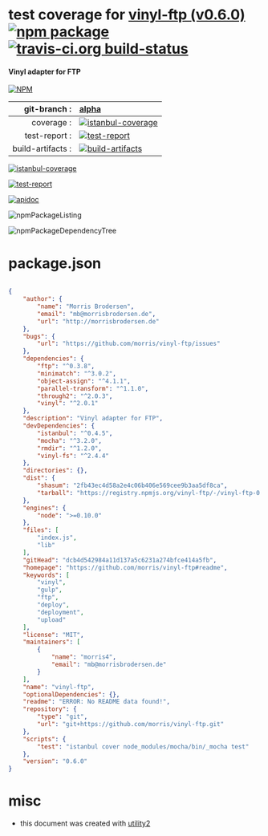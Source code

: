 # test coverage for  [vinyl-ftp (v0.6.0)](https://github.com/morris/vinyl-ftp#readme)  [![npm package](https://img.shields.io/npm/v/npmtest-vinyl-ftp.svg?style=flat-square)](https://www.npmjs.org/package/npmtest-vinyl-ftp) [![travis-ci.org build-status](https://api.travis-ci.org/npmtest/node-npmtest-vinyl-ftp.svg)](https://travis-ci.org/npmtest/node-npmtest-vinyl-ftp)
#### Vinyl adapter for FTP

[![NPM](https://nodei.co/npm/vinyl-ftp.png?downloads=true)](https://www.npmjs.com/package/vinyl-ftp)

| git-branch : | [alpha](https://github.com/npmtest/node-npmtest-vinyl-ftp/tree/alpha)|
|--:|:--|
| coverage : | [![istanbul-coverage](https://npmtest.github.io/node-npmtest-vinyl-ftp/build/coverage.badge.svg)](https://npmtest.github.io/node-npmtest-vinyl-ftp/build/coverage.html/index.html)|
| test-report : | [![test-report](https://npmtest.github.io/node-npmtest-vinyl-ftp/build/test-report.badge.svg)](https://npmtest.github.io/node-npmtest-vinyl-ftp/build/test-report.html)|
| build-artifacts : | [![build-artifacts](https://npmtest.github.io/node-npmtest-vinyl-ftp/glyphicons_144_folder_open.png)](https://github.com/npmtest/node-npmtest-vinyl-ftp/tree/gh-pages/build)|

[![istanbul-coverage](https://npmtest.github.io/node-npmtest-vinyl-ftp/build/screenCapture.buildCustomOrg.browser.coverage.html.png)](https://npmtest.github.io/node-npmtest-vinyl-ftp/build/coverage.html/index.html)

[![test-report](https://npmtest.github.io/node-npmtest-vinyl-ftp/build/screenCapture.buildCustomOrg.browser.%252Fhome%252Ftravis%252Fbuild%252Fnpmtest%252Fnode-npmtest-vinyl-ftp%252Ftmp%252Fbuild%252Ftest-report.html.png)](https://npmtest.github.io/node-npmtest-vinyl-ftp/build/test-report.html)

[![apidoc](https://npmdoc.github.io/node-npmdoc-vinyl-ftp/build/screenCapture.buildApidoc.browser.%252Fhome%252Ftravis%252Fbuild%252Fnpmdoc%252Fnode-npmdoc-vinyl-ftp%252Ftmp%252Fbuild%252Fapidoc.html.png)](https://npmdoc.github.io/node-npmdoc-vinyl-ftp/build/apidoc.html)

![npmPackageListing](https://npmtest.github.io/node-npmtest-vinyl-ftp/build/screenCapture.npmPackageListing.svg)

![npmPackageDependencyTree](https://npmtest.github.io/node-npmtest-vinyl-ftp/build/screenCapture.npmPackageDependencyTree.svg)



# package.json

```json

{
    "author": {
        "name": "Morris Brodersen",
        "email": "mb@morrisbrodersen.de",
        "url": "http://morrisbrodersen.de"
    },
    "bugs": {
        "url": "https://github.com/morris/vinyl-ftp/issues"
    },
    "dependencies": {
        "ftp": "^0.3.8",
        "minimatch": "^3.0.2",
        "object-assign": "^4.1.1",
        "parallel-transform": "^1.1.0",
        "through2": "^2.0.3",
        "vinyl": "^2.0.1"
    },
    "description": "Vinyl adapter for FTP",
    "devDependencies": {
        "istanbul": "^0.4.5",
        "mocha": "^3.2.0",
        "rmdir": "^1.2.0",
        "vinyl-fs": "^2.4.4"
    },
    "directories": {},
    "dist": {
        "shasum": "2fb43ec4d58a2e4c06b406e569cee9b3aa5df8ca",
        "tarball": "https://registry.npmjs.org/vinyl-ftp/-/vinyl-ftp-0.6.0.tgz"
    },
    "engines": {
        "node": ">=0.10.0"
    },
    "files": [
        "index.js",
        "lib"
    ],
    "gitHead": "dcb4d542984a11d137a5c6231a274bfce414a5fb",
    "homepage": "https://github.com/morris/vinyl-ftp#readme",
    "keywords": [
        "vinyl",
        "gulp",
        "ftp",
        "deploy",
        "deployment",
        "upload"
    ],
    "license": "MIT",
    "maintainers": [
        {
            "name": "morris4",
            "email": "mb@morrisbrodersen.de"
        }
    ],
    "name": "vinyl-ftp",
    "optionalDependencies": {},
    "readme": "ERROR: No README data found!",
    "repository": {
        "type": "git",
        "url": "git+https://github.com/morris/vinyl-ftp.git"
    },
    "scripts": {
        "test": "istanbul cover node_modules/mocha/bin/_mocha test"
    },
    "version": "0.6.0"
}
```



# misc
- this document was created with [utility2](https://github.com/kaizhu256/node-utility2)
